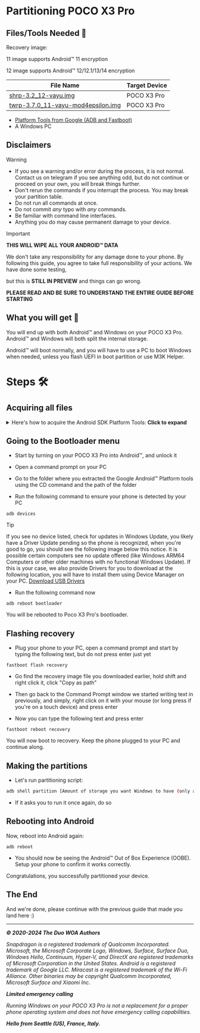 # Partitioning POCO X3 Pro

## Files/Tools Needed 📃

Recovery image:

11 image supports Android™ 11 encryption

12 image supports Android™ 12/12.1/13/14 encryption

| File Name                                       | Target Device         |
|-------------------------------------------------|-----------------------|
| [shrp-3.2_12-vayu.img](https://github.com/woa-vayu-archive/Port-Windows-11-POCO-X3-Pro/releases/download/Recoveries/shrp-3.2_12-vayu.img) | POCO X3 Pro |
| [twrp-3.7.0_11-vayu-mod4epsilon.img](https://github.com/woa-vayu-archive/Port-Windows-11-POCO-X3-Pro/releases/download/Recoveries/twrp-3.7.0_11-vayu-mod4epsilon.img) | POCO X3 Pro |

- [Platform Tools from Google (ADB and Fastboot)](https://developer.android.com/studio/releases/platform-tools)
- A Windows PC

## Disclaimers

> [!WARNING]
> - If you see a warning and/or error during the process, it is not normal. Contact us on telegram if you see anything odd, but do not continue or proceed on your own, you will break things further.
> - Don't rerun the commands if you interrupt the process. You may break your partition table.
> - Do not run all commands at once.
> - Do not commit *any* typo with *any* commands.
> - Be familiar with command line interfaces.
> - Anything you do may cause permanent damage to your device.

> [!IMPORTANT]
> **THIS WILL WIPE ALL YOUR ANDROID™ DATA**
>
> We don't take any responsibility for any damage done to your phone. By following this guide, you agree to take full responsibility of your actions. We have done some testing,
>
> but this is **STILL IN PREVIEW** and things can go wrong.

**PLEASE READ AND BE SURE TO UNDERSTAND THE ENTIRE GUIDE BEFORE STARTING**

## What you will get 🛒

You will end up with both Android™ and Windows on your POCO X3 Pro. Android™ and Windows will both split the internal storage.

Android™ will boot normally, and you will have to use a PC to boot Windows when needed, unless you flash UEFI in boot partition or use M3K Helper.

# Steps 🛠️

## Acquiring all files

<details>
    <summary>Here's how to acquire the Android SDK Platform Tools: <b>Click to expand</b></summary>
    <p>


First, start by going to the [Android Platform SDK download page](https://developer.android.com/studio/releases/platform-tools) on your computer.

![SDK-1-Top](https://github.com/WOA-Project/SurfaceDuo-Guides/assets/3755345/4c1c3762-24d8-4150-ac69-670738eb62c1)

Once on the page, scroll a little bit down til you see the link to download the platform tools for Windows.

![SDK-2-Mid](https://github.com/WOA-Project/SurfaceDuo-Guides/assets/3755345/cd14a232-4995-480f-a061-54507e83cf41)

Click on it, an EULA will open like below:

![SDK-3-EULA](https://github.com/WOA-Project/SurfaceDuo-Guides/assets/3755345/16d6b7df-ab56-414c-b1a5-561ec6b3ae4e)

Scroll all the way down (after reading it if that's your thing)

![SDK-4-EULA-Bottom](https://github.com/WOA-Project/SurfaceDuo-Guides/assets/3755345/1368b2b0-74b8-4a7c-9aff-df2ca25c2f42)

Tick "I have read and agree to above terms conditions"

![SDK-5-EULA-TICK (alt)](https://github.com/WOA-Project/SurfaceDuo-Guides/assets/3755345/02905fa2-64b8-426b-b42f-c1bb88eaa88a)

And click download

![SDK-5-EULA-TICK](https://github.com/WOA-Project/SurfaceDuo-Guides/assets/3755345/0983f27a-76e7-4fda-ac4d-adaa56702e90)

Save the file on your computer, and extract the zip file by opening it, and selecting extract all.

![SDK-6-DL](https://github.com/WOA-Project/SurfaceDuo-Guides/assets/3755345/adc1bba0-6118-418e-9005-e2db12860893)

  </p>
</details>

## Going to the Bootloader menu

- Start by turning on your POCO X3 Pro into Android™, and unlock it

- Open a command prompt on your PC

- Go to the folder where you extracted the Google Android™ Platform tools using the CD command and the path of the folder

- Run the following command to ensure your phone is detected by your PC

```batch
adb devices
```

> [!TIP]
> If you see no device listed, check for updates in Windows Update, you likely have a Driver Update pending so the phone is recognized, when you're good to go, you should see the following image below this notice.
> It is possible certain computers see no update offered (like Windows ARM64 Computers or other older machines with no functional Windows Update). If this is your case, we also provide Drivers for you to download
> at the following location, you will have to install them using Device Manager on your PC. [Download USB Drivers](https://github.com/WOA-Project/SurfaceDuo-Guides/raw/main/Files/USB-Drivers.zip)

- Run the following command now

```batch
adb reboot bootloader
```

You will be rebooted to Poco X3 Pro's bootloader.

## Flashing recovery

- Plug your phone to your PC, open a command prompt and start by typing the following text, but do not press enter just yet

```batch
fastboot flash recovery
```

- Go find the recovery image file you downloaded earlier, hold shift and right click it, click "Copy as path"

- Then go back to the Command Prompt window we started writing text in previously, and simply, right click on it with your mouse (or long press if you're on a touch device) and press enter

- Now you can type the following text and press enter

```batch
fastboot reboot recovery
```

You will now boot to recovery. Keep the phone plugged to your PC and continue along.

## Making the partitions

- Let's run partitioning script:

```bash
adb shell partition [Amount of storage you want Windows to have (only as a number in GB e.g 64 for 64GB)]
```

- If it asks you to run it once again, do so

## Rebooting into Android

Now, reboot into Android again:

```batch
adb reboot
```

- You should now be seeing the Android™ Out of Box Experience (OOBE). Setup your phone to confirm it works correctly.

Congratulations, you successfully partitioned your device.

## The End

And we're done, please continue with the previous guide that made you land here :)

---

_**© 2020-2024 The Duo WOA Authors**_

_Snapdragon is a registered trademark of Qualcomm Incorporated. Microsoft, the Microsoft Corporate Logo, Windows, Surface, Surface Duo, Windows Hello, Continuum, Hyper-V, and DirectX are registered trademarks of Microsoft Corporation in the United States. Android is a registered trademark of Google LLC. Miracast is a registered trademark of the Wi-Fi Alliance. Other binaries may be copyright Qualcomm Incorporated, Microsoft Surface and Xiaomi Inc._

_**Limited emergency calling**_

_Running Windows on your POCO X3 Pro is not a replacement for a proper phone operating system and does not have emergency calling capabilities._

_**Hello from Seattle (US), France, Italy.**_
